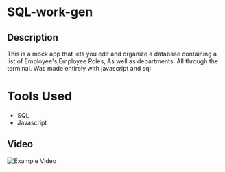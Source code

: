 # SQL-work-gen

## Description

This is a mock app that lets you edit and organize a database containing a list of Employee's,Employee Roles, As well as departments. All through the terminal. Was made entirely with javascript and sql

# Tools Used

- SQL
- Javascript

## Video

![Example Video](gif.gif)

